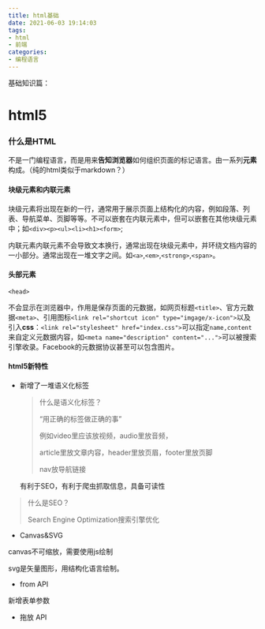 ```yaml
---
title: html基础
date: 2021-06-03 19:14:03
tags:
- html
- 前端
categories:
- 编程语言
---
```


基础知识篇：

<!--more-->

# html5

### 什么是HTML

不是一门编程语言，而是用来**告知浏览器**如何组织页面的标记语言。由一系列**元素**构成。（纯的html类似于markdown？）

#### 块级元素和内联元素

块级元素将出现在新的一行，通常用于展示页面上结构化的内容，例如段落、列表、导航菜单、页脚等等。不可以嵌套在内联元素中，但可以嵌套在其他块级元素中；如`<div><p><ul><li><h1><form>`;

内联元素内联元素不会导致文本换行，通常出现在块级元素中，并环绕文档内容的一小部分。通常出现在一堆文字之间。如`<a>`,`<em>`,`<strong>`,`<span>`。

#### 头部元素

`<head>`

不会显示在浏览器中，作用是保存页面的元数据，如网页标题`<title>`、官方元数据`<meta>`、引用图标`<link rel="shortcut icon" type="imgage/x-icon">`以及引入**css**：`<link rel="stylesheet" href="index.css">`可以指定`name,content`来自定义元数据内容，如`<meta name="description" content="...">`可以被搜索引擎收录。Facebook的元数据协议甚至可以包含图片。

#### html5新特性

- 新增了一堆语义化标签

  > 什么是语义化标签？
  >
  > “用正确的标签做正确的事”
  >
  > 例如video里应该放视频，audio里放音频，
  >
  > article里放文章内容，header里放页眉，footer里放页脚
  >
  > nav放导航链接

  有利于SEO，有利于爬虫抓取信息，具备可读性

> 什么是SEO？
>
> Search Engine Optimization搜索引擎优化

- Canvas&SVG

canvas不可缩放，需要使用js绘制

svg是矢量图形，用结构化语言绘制。

- from API

新增表单参数

- 拖放 API

